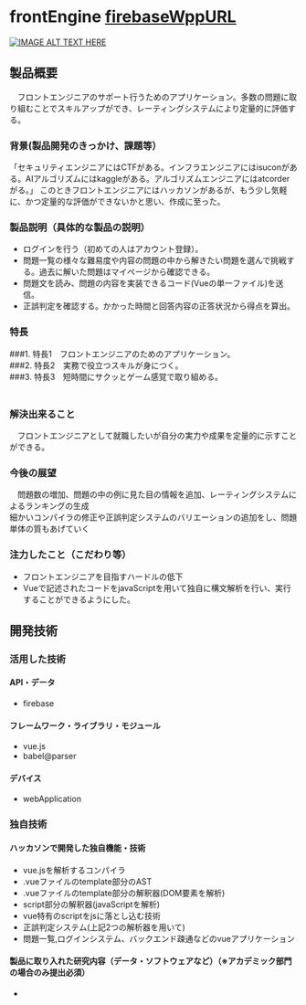 # frontEngine [firebaseWppURL](https://frontengine-3a212.web.app)

[![IMAGE ALT TEXT HERE](https://res.cloudinary.com/teamb/image/upload/v1604724639/FrontEngineHome_pnnpg4.png)](https://frontengine-3a212.web.app)

## 製品概要
　フロントエンジニアのサポート行うためのアプリケーション。多数の問題に取り組むことでスキルアップができ、レーティングシステムにより定量的に評価する。
### 背景(製品開発のきっかけ、課題等）
 「セキュリティエンジニアにはCTFがある。インフラエンジニアにはisuconがある。AIアルゴリズムにはkaggleがある。アルゴリズムエンジニアにはatcorderがる。」
このときフロントエンジニアにはハッカソンがあるが、もう少し気軽に、かつ定量的な評価ができないかと思い、作成に至った。
### 製品説明（具体的な製品の説明）
* ログインを行う（初めての人はアカウント登録）。<br>
* 問題一覧の様々な難易度や内容の問題の中から解きたい問題を選んで挑戦する。過去に解いた問題はマイページから確認できる。<br>
* 問題文を読み、問題の内容を実装できるコード(Vueの単一ファイル)を送信。<br>
* 正誤判定を確認する。かかった時間と回答内容の正答状況から得点を算出。<br>
### 特長
###1. 
特長1　フロントエンジニアのためのアプリケーション。<br>
###2. 
特長2　実務で役立つスキルが身につく。<br>
###3. 
特長3　短時間にサクッとゲーム感覚で取り組める。<br>
　
### 解決出来ること
　フロントエンジニアとして就職したいが自分の実力や成果を定量的に示すことができる。<br>
### 今後の展望
　問題数の増加、問題の中の例に見た目の情報を追加、レーティングシステムによるランキングの生成<br>
 細かいコンパイラの修正や正誤判定システムのバリエーションの追加をし、問題単体の質もあげていく<br>
### 注力したこと（こだわり等）
* フロントエンジニアを目指すハードルの低下<br>
* Vueで記述されたコードをjavaScriptを用いて独自に構文解析を行い、実行することができるようにした。<br>

## 開発技術
### 活用した技術
#### API・データ
* firebase

#### フレームワーク・ライブラリ・モジュール
* vue.js
* babel@parser

#### デバイス
* webApplication

### 独自技術
#### ハッカソンで開発した独自機能・技術
* vue.jsを解析するコンパイラ
* .vueファイルのtemplate部分のAST
* .vueファイルのtemplate部分の解釈器(DOM要素を解析)
* script部分の解釈器(javaScriptを解析)
* vue特有のscriptをjsに落とし込む技術
* 正誤判定システム(上記2つの解析器を用いて)
* 問題一覧,ログインシステム、バックエンド疎通などのvueアプリケーション

#### 製品に取り入れた研究内容（データ・ソフトウェアなど）（※アカデミック部門の場合のみ提出必須）
* 
